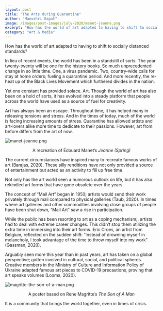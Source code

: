```yaml
---
layout: post
title: "The Arts during Quarantine"
author: "Manushri Bapat"
image: /images/post-images/july-2020/manet-jeanne.png
excerpt: "How has the world of art adapted to having to shift to socially distanced standards?"
category: "Art & Media"
---
```


How has the world of art adapted to having to shift to socially distanced standards?  

In lieu of recent events, the world has been in a standstill of sorts. The year twenty-twenty will be one for the history books. So much unprecedented change in so little time. One, a virus pandemic. Two, country-wide calls for stay at home orders; fueling a quarantine period. And more recently,  the re-heat up of the Black Lives Movement which furthered divides in the nation. 

Yet one constant has provided solace. Art. Though the world of art has also been on a hold of sorts, it has evolved into a steady platform that people across the world have used as a source of fuel for creativity. 

Art has always been an escape. Throughout time, it has helped many in releasing tensions and stress. And in the times of today, much of the world is facing increasing amounts of stress.  Quarantine has allowed artists and art-lovers alike more time to dedicate to their passions. However, art from before differs from the art of now.  

![manet-jeanne.png]({{base.url}}/images/post-images/july-2020/manet-jeanne.png)
<center><p>A recreation of Édouard Manet’s <em>Jeanne (Spring)</em></p></center>

The current circumstances have inspired many to recreate famous works of art (Barajas, 2020). These silly renditions have not only provided a source of entertainment but acted as an activity to fill up free time. 

Not only has the art world seen a humorous outlook on life, but it has also rekindled art forms that have gone obsolete over the years.

The concept of “Mail Art” began in 1950; artists would send their work privately through mail compared to physical galleries (Taub, 2020). In times where art galleries and other commodities involving close groups of people have been shut down, “Mail Art” saw a rise in participation.  

While the public has been resorting to art as a coping mechanism;, artists had to deal with extreme career changes. This didn’t stop them utilizing the extra time in immersing into their art forms. Eric Croes, an artist from Belgium, reflected on the sudden shift: “Instead of drowning myself in melancholy, I took advantage of the time to throw myself into my work” (Gassman, 2020). 

Arguably seen more this year than in past years, art has taken on a global perspective; gotten involved in cultural, social, and political spheres. Creative members in the Ministry of Culture and Information Policy of Ukraine adapted famous art pieces to COVID-19 precautions, proving that art speaks volumes (Looma, 2020). 

![magritte-the-son-of-a-man.png]({{base.url}}/images/post-images/july-2020/magritte-the-son-of-a-man.png)
<center><p>A poster based on Rene Magritte’s <em>The Son of A Man</em></p></center>

It is a community that brings the world together, even in times of crisis.

